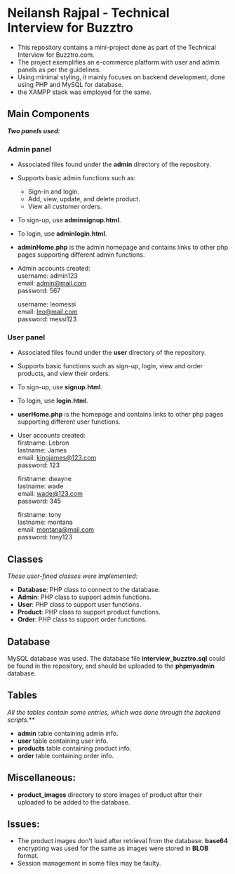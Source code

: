 # Neilansh Rajpal - Technical Interview for Buzztro
- This repository contains a mini-project done as part of the Technical Interview for Buzztro.com.
- The project exemplifies an e-commerce platform with user and admin panels as per the guidelines.
- Using minimal styling, it mainly focuses on backend development, done using PHP and MySQL for database.
- the XAMPP stack was employed for the same. 

## Main Components
***Two panels used:***
### Admin panel
- Associated files found under the **admin** directory of the repository.
- Supports basic admin functions such as:
  - Sign-in and login.
  - Add, view, update, and delete product.
  - View all customer orders.
- To sign-up, use **adminsignup.html**.
- To login, use **adminlogin.html**.
- **adminHome.php** is the admin homepage and contains links to other php pages supporting different admin functions.
- Admin accounts created: <br/> 
    username: admin123 <br/>
    email: admin@mail.com <br/>
    password: 567 

    username: leomessi <br/>
    email: leo@mail.com <br/>
    password: messi123 

### User panel
- Associated files found under the **user** directory of the repository.
- Supports basic functions such as sign-up, login, view and order products, and view their orders.
- To sign-up, use **signup.html**.
- To login, use **login.html**.
- **userHome.php** is the homepage and contains links to other php pages supporting different user functions.
- User accounts created: <br/>
    firstname: Lebron <br/>
    lastname: James <br/>
    email: kingjames@123.com <br/>
    password: 123

    firstname: dwayne <br/>
    lastname: wade <br/>
    email: wade@123.com <br/>
    password: 345 

    firstname: tony <br/>
    lastname: montana <br/>
    email: montana@mail.com <br/>
    password: tony123

## Classes
*These user-fined classes were implemented:*
- **Database**: PHP class to connect to the database.
- **Admin**: PHP class to support admin functions.
- **User**: PHP class to support user functions.
- **Product**: PHP class to support product functions.
- **Order**: PHP class to support order functions.

## Database
MySQL database was used. The database file **interview_buzztro.sql** could be found in the repository, and should be uploaded to the **phpmyadmin** database.

## Tables
*All the tables contain some entries, which was done through the backend scripts.***
- **admin** table containing admin info.
- **user** table containing user info.
- **products** table containing product info.
- **order** table containing order info.

## Miscellaneous:
- **product_images** directory to store images of product after their uploaded to be added to the database.

## Issues:
- The product images don't load after retrieval from the database. **base64** encrypting was used for the same as images were stored in **BLOB** format. 
- Session management in some files may be faulty.








